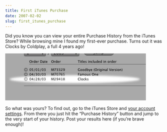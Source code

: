 ```yaml
---
title: First iTunes Purchase
date: 2007-02-02
slug: first_itunes_purchase
---
```

<p>Did you know you can view your entire Purchase History from the iTunes Store? While browsing mine I found my first-ever purchase. Turns out it was Clocks by Coldplay, a full 4 years ago!</p>

<p><img src="/assets/img/firstitunespurchase.jpg" border="0" height="150" width="450" alt="First-ever iTunes purchase: Clocks by Coldplay"  /></p>

<p>So what was yours? To find out, go to the iTunes Store and <a href="itms://phobos.apple.com/accountSummary">your account settings</a>. From there you just hit the &#8220;Purchase History&#8221; button and jump to the very start of your history. Post your results here (if you&#8217;re brave enough)!</p>
